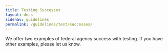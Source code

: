 ```yaml
---
title: Testing Successes
layout: docs
sidenav: guidelines
permalink: /guidelines/test/successes/
---
```


We offer two examples of federal agency success with testing. If you have other examples, please let us know.
